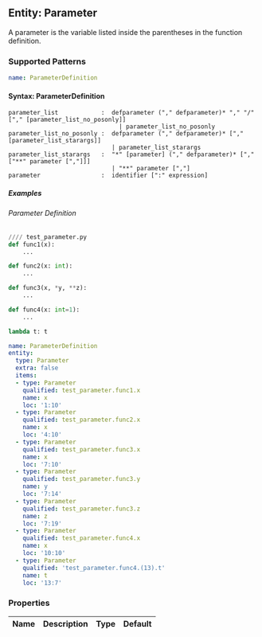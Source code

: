 ## Entity: Parameter
A parameter is the variable listed inside the parentheses in the function definition. 

### Supported Patterns
```yaml
name: ParameterDefinition
```
#### Syntax: ParameterDefinition

```text
parameter_list            :  defparameter ("," defparameter)* "," "/" ["," [parameter_list_no_posonly]]
                               | parameter_list_no_posonly
parameter_list_no_posonly :  defparameter ("," defparameter)* ["," [parameter_list_starargs]]
                             | parameter_list_starargs
parameter_list_starargs   :  "*" [parameter] ("," defparameter)* ["," ["**" parameter [","]]]
                             | "**" parameter [","]
parameter                 :  identifier [":" expression]
```

##### Examples

###### Parameter Definition

```python
//// test_parameter.py
def func1(x):
    ...

def func2(x: int):
    ...

def func3(x, *y, **z):
    ...

def func4(x: int=1):
    ...

lambda t: t

```

```yaml
name: ParameterDefinition
entity:
  type: Parameter
  extra: false
  items:
  - type: Parameter
    qualified: test_parameter.func1.x
    name: x
    loc: '1:10'
  - type: Parameter
    qualified: test_parameter.func2.x
    name: x
    loc: '4:10'
  - type: Parameter
    qualified: test_parameter.func3.x
    name: x
    loc: '7:10'
  - type: Parameter
    qualified: test_parameter.func3.y
    name: y
    loc: '7:14'
  - type: Parameter
    qualified: test_parameter.func3.z
    name: z
    loc: '7:19'
  - type: Parameter
    qualified: test_parameter.func4.x
    name: x
    loc: '10:10'
  - type: Parameter
    qualified: 'test_parameter.func4.(13).t'
    name: t
    loc: '13:7'
```

### Properties

| Name | Description | Type | Default |
|---|---|:---:|:---:|